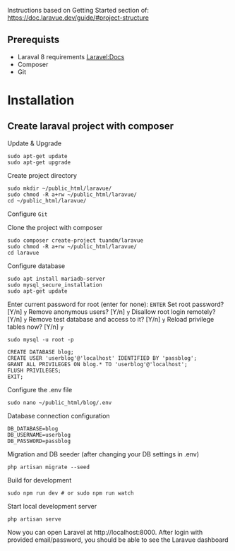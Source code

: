Instructions based on Getting Started section of: https://doc.laravue.dev/guide/#project-structure


## Prerequists

- Laraval 8 requirements [Laravel:Docs](https://laravel.com/docs/8.x/installation)
- Composer
- Git

# Installation

## Create laraval project with composer

Update & Upgrade
```
sudo apt-get update
sudo apt-get upgrade
```

Create project directory
```
sudo mkdir ~/public_html/laravue/
sudo chmod -R a+rw ~/public_html/laravue/
cd ~/public_html/laravue/
```

Configure `Git`

Clone the project with composer
```
sudo composer create-project tuandm/laravue
sudo chmod -R a+rw ~/public_html/laravue/
cd laravue
```

Configure database
```
sudo apt install mariadb-server
sudo mysql_secure_installation
sudo apt-get update
```

Enter current password for root (enter for none): `ENTER`
Set root password? [Y/n] `y`
Remove anonymous users? [Y/n] `y`
Disallow root login remotely? [Y/n] `y`
Remove test database and access to it? [Y/n] `y`
Reload privilege tables now? [Y/n] `y`

```sudo mysql -u root -p```

```
CREATE DATABASE blog;
CREATE USER 'userblog'@'localhost' IDENTIFIED BY 'passblog';
GRANT ALL PRIVILEGES ON blog.* TO 'userblog'@'localhost';
FLUSH PRIVILEGES;
EXIT;
```

Configure the .env file
```
sudo nano ~/public_html/blog/.env
```

Database connection configuration
```
DB_DATABASE=blog
DB_USERNAME=userblog
DB_PASSWORD=passblog
```

Migration and DB seeder (after changing your DB settings in .env)
```
php artisan migrate --seed
```

Build for development
```
sudo npm run dev # or sudo npm run watch
```

Start local development server
```
php artisan serve
```

Now you can open Laravel at http://localhost:8000. After login with provided email/password, you should be able to see the Laravue dashboard